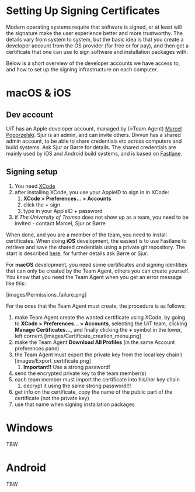Setting Up Signing Certificates
============================

Modern operating systems require that software is signed, or at least will the
signature make the user experience better and more trustworthy. The details vary
from system to system, but the basic idea is that you create a developer account
from the OS provider (for free or for pay), and then get a certificate that one
can use to sign software and installation packages with.

Below is a short overview of the developer accounts we have access to, and how
to set up the signing infrastructure on each computer.

# macOS & iOS

## Dev account

UiT has an Apple developer account, managed by (=Team Agent)
[Marcel Pogorzelski](https://uit.no/om/enhet/ansatte/person?p_document_id=334103&p_dimension_id=88226).
Sjur is an admin, and can invite others. Divvun has a shared admin account, to
be able to share credentials etc across computers and build systems. Ask Sjur or
Børre for details. The shared credentials are mainly used by iOS and Android
build systems, and is based on [Fastlane](https://fastlane.tools).

## Signing setup

1. You need [XCode](https://itunes.apple.com/us/app/xcode/id497799835?mt=12)
1. after installing XCode, you use your AppleID to sign in in XCode:
    1.  **XCode > Preferences… > Accounts**
    1. click the **+** sign
    1. type in your AppleID + password
1. if *The University of Tromso* does not show up as a team, you need to be
  invited - contact Marcel, Sjur or Børre

When done, and you are a member of the team, you need to install certificates.
When doing **iOS** development, the easiest is to use Fastlane to retrieve and
save the shared credentials using a private git repository. The start is
described [here](AccessToPrivateGit.html), for further details ask Børre or Sjur.

For **macOS** development, you need some certificates and signing identities
that can only be created by the Team Agent, others you can create yourself. You
know that you need the Team Agent when you get an error message like this:

[images/Permissions_failure.png]

For the ones that the Team Agent must create, the procedure is as follows:

1. make Team Agent create the wanted certificate using XCode, by going to
  **XCode > Preferences… > Accounts**, selecting the UiT team, clicking
  **Manage Certificates…**, and finally clicking the **+** symbol in the
  lower, left corner:\\
  [images/Certificate_creation_menu.png]
1. make the Team Agent **Download All Profiles** (in the same Account
  preferences pane)
1. the Team Agent must export the private key from the local key chain:\\
  [images/Export_certificate.png]
    1. **Important!!** Use a strong password!
1. send the encrypted private key to the team member(s)
1. each team member must import the certificate into his/her key chain
    1. decrypt it using the same strong password!!!
1. get info on the certificate, copy the name of the public part of the
  certificate (not the private key)
1. use that name when signing installation packages

# Windows

TBW

# Android

TBW

